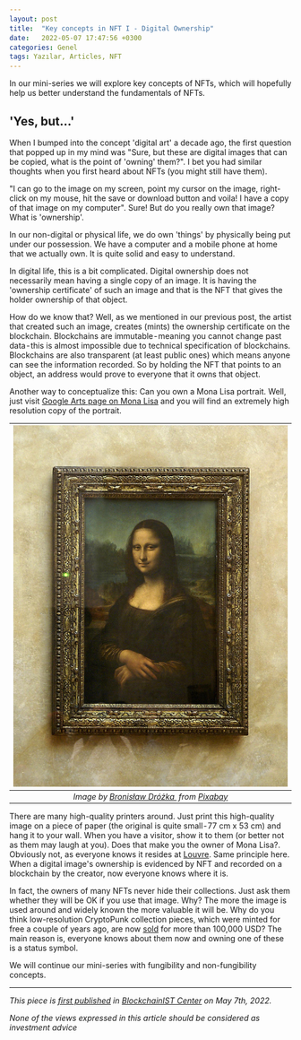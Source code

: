 ```yaml
---
layout: post
title:  "Key concepts in NFT I - Digital Ownership"
date:   2022-05-07 17:47:56 +0300
categories: Genel
tags: Yazılar, Articles, NFT
---
```


In our mini-series we will explore key concepts of NFTs, which will hopefully help us better understand the fundamentals of NFTs. 

## 'Yes, but...'
When I bumped into the concept 'digital art' a decade ago, the first question that popped up in my mind was "Sure, but these are digital images that can be copied, what is the point of 'owning' them?". I bet you had similar thoughts when you first heard about NFTs (you might still have them).

"I can go to the image on my screen, point my cursor on the image, right-click on my mouse, hit the save or download button and voila! I have a copy of that image on my computer". Sure! But do you really own that image? What is 'ownership'.

In our non-digital or physical life, we do own 'things' by physically being put under our possession. We have a computer and a mobile phone at home that we actually own. It is quite solid and easy to understand.

In digital life, this is a bit complicated. Digital ownership does not necessarily mean having a single copy of an image. It is having the 'ownership certificate' of such an image and that is the NFT that gives the holder ownership of that object.

How do we know that? Well, as we mentioned in our previous post, the artist that created such an image, creates (mints) the ownership certificate on the blockchain. Blockchains are immutable - meaning you cannot change past data - this is almost impossible due to technical specification of blockchains. 
Blockchains are also transparent (at least public ones) which means anyone can see the information recorded. So by holding the NFT that points to an object, an address would prove to everyone that it owns that object.

Another way to conceptualize this: Can you own a Mona Lisa portrait. Well, just visit [Google Arts page on Mona Lisa](https://artsandculture.google.com/asset/portrait-de-lisa-gherardini-%C3%A9pouse-de-francesco-del-giocondo-dite-monna-lisa-la-gioconda-ou-la-joconde/EQEwC4DDeM7qkA?hl=en) and you will find an extremely high resolution copy of the portrait. 

| ![mona_lisa](/assets/mona_lisa-1053852_800.jpg)|
|:--:| 
| *Image by [Bronisław Dróżka ](https://pixabay.com/users/uroburos-325152/) from [Pixabay](https://pixabay.com/)*|

There are many high-quality printers around. Just print this high-quality image on a piece of paper (the original is quite small - 77 cm x 53 cm) and hang it to your wall. When you have a visitor, show it to them (or better not as them may laugh at you). Does that make you the owner of Mona Lisa?. Obviously not, as everyone knows it resides at [Louvre](https://en.wikipedia.org/wiki/Louvre). Same principle here. When a digital image's ownership is evidenced by NFT and recorded on a blockchain by the creator, now everyone knows where it is.

In fact, the owners of many NFTs never hide their collections. Just ask them whether they will be OK if you use that image. Why? The more the image is used around and widely known the more valuable it will be. Why do you think low-resolution CryptoPunk collection pieces, which were minted for free a couple of years ago, are now [sold](https://opensea.io/collection/cryptopunks?tab=activity) for more than 100,000 USD? The main reason is, everyone knows about them now and owning one of these is a status symbol.

We will continue our mini-series with fungibility and non-fungibility concepts.

---
*This piece is [first published](https://medium.com/bcistcenter/key-concepts-in-nfts-i-digital-ownership-e4e65eb0a20e) in [BlockchainIST Center](https://medium.com/blockchainist-center) on May 7th, 2022.*

*None of the views expressed in this article should be considered as investment advice*
